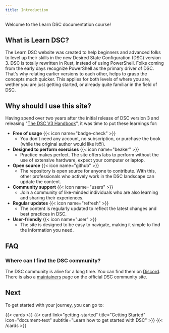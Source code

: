 ```yaml
---
title: Introduction
---
```


Welcome to the Learn DSC documentation course!

## What is Learn DSC?

The Learn DSC website was created to help beginners and advanced folks to level up their skills in the new Desired State Configuration (DSC) version 3. DSC is totally rewritten in Rust, instead of using PowerShell. Folks coming from the early days recognize PowerShell as the primary driver of DSC. That's why relating earlier versions to each other, helps to grasp the concepts much quicker. This applies for both levels of where you are, wether you are just getting started, or already quite familiar in the field of DSC.

## Why should I use this site?

Having spend over two years after the initial release of DSC version 3 and releasing "[The DSC V3 Handbook](https://leanpub.com/thedscv3handbook)", it was time to put these learnings for:

- **Free of usage** {{< icon name="badge-check" >}}
  - You don't need any account, no subscription, or purchase the book (while the original author would like it😉).
- **Designed to perform exercises** {{< icon name="beaker" >}}
  - Practice makes perfect. The site offers labs to perform without the use of extensive hardware, expect your computer or laptop.
- **Open source** {{< icon name="github" >}}
  - The repository is open source for anyone to contribute. With this, other professionals who actively work in the DSC landscape can update the content.
- **Community support** {{< icon name="users" >}}
  - Join a community of like-minded individuals who are also learning and sharing their experiences.
- **Regular updates** {{< icon name="refresh" >}}
  - The content is regularly updated to reflect the latest changes and best practices in DSC.
- **User-friendly** {{< icon name="user" >}}
  - The site is designed to be easy to navigate, making it simple to find the information you need.

## FAQ

### Where can I find the DSC community?

The DSC community is alive for a long time. You can find them on [Discord](https://discordapp.com/channels/180528040881815552/447475636487979008). There is also a [maintainers](https://dsccommunity.org/community/maintainers/) page on the official DSC community site.

## Next

To get started with your journey, you can go to:

{{< cards >}}
  {{< card link="getting-started" title="Getting Started" icon="document-text" subtitle="Learn how to get started with DSC" >}}
{{< /cards >}}
